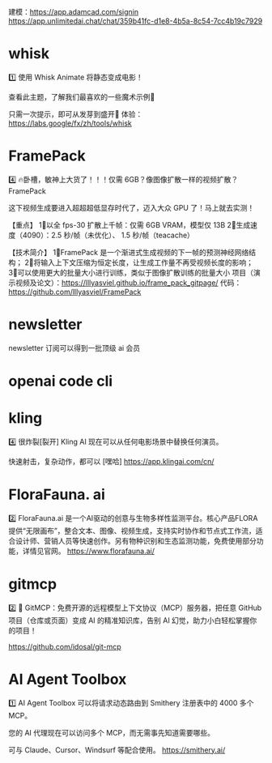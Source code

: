 建模：https://app.adamcad.com/signin
https://app.unlimitedai.chat/chat/359b41fc-d1e8-4b5a-8c54-7cc4b19c7929

# whisk

1️⃣ 使用 Whisk Animate 将静态变成电影！

查看此主题，了解我们最喜欢的一些魔术示例👀

只需一次提示，即可从发芽到盛开🌱
体验：https://labs.google/fx/zh/tools/whisk
# FramePack
4️⃣ 🔥卧槽，敏神上大货了！！！仅需 6GB？像图像扩散一样的视频扩散？FramePack

这下视频生成要进入超超超低显存时代了，迈入大众 GPU 了！马上就去实测！

【重点】
1⃣以全 fps-30 扩散上千帧：仅需 6GB VRAM，模型仅 13B
2⃣生成速度（4090）：2.5 秒/帧（未优化）、 1.5 秒/帧（teacache）

【技术简介】
1⃣FramePack 是一个渐进式生成视频的下一帧的预测神经网络结构；
2⃣将输入上下文压缩为恒定长度，让生成工作量不再受视频长度的影响；
3⃣可以使用更大的批量大小进行训练，类似于图像扩散训练的批量大小
项目（演示视频及论文）：https://lllyasviel.github.io/frame_pack_gitpage/
代码：https://github.com/lllyasviel/FramePack
# newsletter
newsletter 订阅可以得到一批顶级 ai 会员
# openai code cli

# kling
4️⃣ 很炸裂[裂开] Kling AI 现在可以从任何电影场景中替换任何演员。

快速射击，复杂动作，都可以 [嘿哈]
https://app.klingai.com/cn/
# FloraFauna. ai
2️⃣ FloraFauna.ai 是一个AI驱动的创意与生物多样性监测平台。核心产品FLORA提供“无限画布”，整合文本、图像、视频生成，支持实时协作和节点式工作流，适合设计师、营销人员等快速创作。另有物种识别和生态监测功能，免费使用部分功能，详情见官网。
https://www.florafauna.ai/


# gitmcp
2️⃣ 🚀 GitMCP：免费开源的远程模型上下文协议（MCP）服务器，把任意 GitHub 项目（仓库或页面）变成 AI 的精准知识库，告别 AI 幻觉，助力小白轻松掌握你的项目！

https://github.com/idosal/git-mcp
# AI Agent Toolbox
1️⃣ AI Agent Toolbox 可以将请求动态路由到 Smithery 注册表中的 4000 多个 MCP。

您的 AI 代理现在可以访问多个 MCP，而无需事先知道需要哪些。

可与 Claude、Cursor、Windsurf 等配合使用。
https://smithery.ai/


